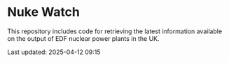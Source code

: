 # Nuke Watch

This repository includes code for retrieving the latest information available on the output of EDF nuclear power plants in the UK.

Last updated: 2025-04-12 09:15